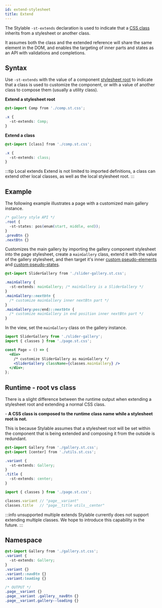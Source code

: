 ```yaml
---
id: extend-stylesheet
title: Extend
---
```


The Stylable `-st-extends` declaration is used to indicate that a [CSS class](./class-selectors.md) inherits from a stylesheet or another class.

It assumes both the class and the extended reference will share the same element in the DOM, and enables the targeting of inner parts and states as an API with validations and completions.

## Syntax

Use `-st-extends` with the value of a component [stylesheet root](./root.md) to indicate that a class is used to customize the component, or with a value of another class to compose them (usually a utility class).

<!-- ToDo: add link to guides/patterns/utility-class once exist -->

**Extend a stylesheet root**

```css
@st-import Comp from './comp.st.css';

.x {
  -st-extends: Comp;
}
```

**Extend a class**

```css
@st-import [class] from './comp.st.css';

.x {
  -st-extends: class;
}
```

:::tip Local extends
Extend is not limited to imported definitions, a class can extend other local classes, as well as the local stylesheet root.
:::

## Example

The following example illustrates a page with a customized main gallery instance.

<!-- prettier-ignore-start -->
```css title="slider-gallery.st.css"
/* gallery style API */
.root {
  -st-states: pos(enum(start, middle, end));
}
.prevBtn {}
.nextBtn {}
```
<!-- prettier-ignore-end -->

Customizes the main gallery by importing the gallery component stylesheet into the page stylesheet, create a `mainGallery` class, extend it with the value of the gallery stylesheet, and then target it's inner [custom pseudo-elements](./pseudo-elements.md) and [custom pseudo-states](./pseudo-classes.md).

```css title="page.st.css"
@st-import SliderGallery from './slider-gallery.st.css';

.mainGallery {
  -st-extends: mainGallery; /* mainGallery is a SliderGallery */
}
.mainGallery::nextbtn {
  /* customize mainGallery inner nextBtn part */
}
.mainGallery:pos(end)::nextbtn {
  /* customize mainGallery in end position inner nextBtn part */
}
```

In the view, set the `mainGallery` class on the gallery instance.

```jsx title="page.jsx"
import SliderGallery from './slider-gallery';
import { classes } from './page.st.css';

const Page = () => {
  <div>
    /* customize SliderGallery as mainGallery */
    <SliderGallery className={classes.mainGallery} />
  </div>;
};
```

<!-- prettier-ignore-end -->

## Runtime - root vs class

There is a slight difference between the runtime output when extending a stylesheet root and extending a normal CSS class.

\- **A CSS class is composed to the runtime class name while a stylesheet root is not.**

This is because Stylable assumes that a stylesheet root will be set within the component that is being extended and composing it from the outside is redundant.

<!-- prettier-ignore-start -->
```css title="page.st.css"
@st-import Gallery from './gallery.st.css';
@st-import [center] from './utils.st.css';

.variant {
  -st-extends: Gallery;
}
.title {
  -st-extends: center;
}
```

```js title="page.jsx"
import { classes } from './page.st.css';

classes.variant // "page__variant"
classes.title   // "page__title utils__center"
```
<!-- prettier-ignore-end -->

:::info unsupported multiple extends
Stylable currently does not support extending multiple classes. We hope to introduce this capability in the future.
:::

## Namespace

<!-- prettier-ignore-start -->
```css title="page.st.css"
@st-import Gallery from './gallery.st.css';
.variant {
  -st-extends: Gallery;
}
.variant {}
.variant::navBtn {}
.variant:loading {}

/* OUTPUT */
.page__variant {}
.page__variant .gallery__navBtn {}
.page__variant.gallery--loading {}
```
<!-- prettier-ignore-end -->
